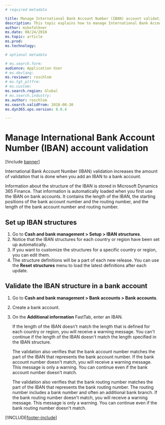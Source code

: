 ```yaml
---
# required metadata

title: Manage International Bank Account Number (IBAN) account validation
description: This topic explains how to manage International Bank Account Number (IBAN) account validation.
author: mikefalkner
ms.date: 08/24/2018
ms.topic: article
ms.prod: 
ms.technology: 

# optional metadata

# ms.search.form:  
audience: Application User
# ms.devlang: 
ms.reviewer: roschlom
# ms.tgt_pltfrm: 
# ms.custom: 
ms.search.region: Global 
# ms.search.industry: 
ms.author: roschlom
ms.search.validFrom: 2018-08-30
ms.dyn365.ops.version: 8.0.4

---
```


# Manage International Bank Account Number (IBAN) account validation

[!include [banner](../includes/banner.md)]

International Bank Account Number (IBAN) validation increases the amount of validation that is done when you add an IBAN to a bank account.

Information about the structure of the IBAN is stored in Microsoft Dynamics 365 Finance. That information is automatically loaded when you first use the IBAN on bank accounts. It contains the length of the IBAN, the starting positions of the bank account number and the routing number, and the length of the bank account number and routing number.

## Set up IBAN structures

1. Go to **Cash and bank management \> Setup \> IBAN structures**.
2. Notice that the IBAN structures for each country or region have been set up automatically.
3. If you want to customize the structures for a specific country or region, you can edit them.
4. The structure definitions will be a part of each new release. You can use the **Reset structures** menu to load the latest definitions after each update.

## Validate the IBAN structure in a bank account

1. Go to **Cash and bank management \> Bank accounts \> Bank accounts**.
2. Create a bank account.
3. On the **Additional information** FastTab, enter an IBAN.

    If the length of the IBAN doesn't match the length that is defined for each country or region, you will receive a warning message. You can't continue if the length of the IBAN doesn't match the length specified in the IBAN structure.

    The validation also verifies that the bank account number matches the part of the IBAN that represents the bank account number. If the bank account number doesn't match, you will receive a warning message. This message is only a warning. You can continue even if the bank account number doesn't match.

    The validation also verifies that the bank routing number matches the part of the IBAN that represents the bank routing number. The routing number includes a bank number and often an additional bank branch. If the bank routing number doesn't match, you will receive a warning message. This message is only a warning. You can continue even if the bank routing number doesn't match.


[!INCLUDE[footer-include](../../includes/footer-banner.md)]